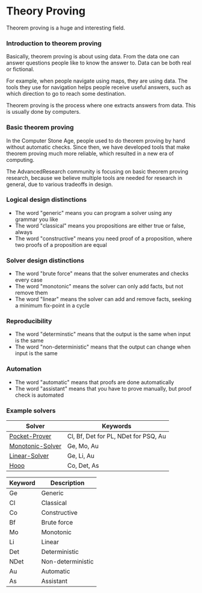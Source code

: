 # Theory Proving

Theorem proving is a huge and interesting field.

### Introduction to theorem proving

Basically, theorem proving is about using data.
From the data one can answer questions people like to know the answer to.
Data can be both real or fictional.

For example, when people navigate using maps, they are using data.
The tools they use for navigation helps people receive useful answers,
such as which direction to go to reach some destination.

Theorem proving is the process where one extracts answers from data.
This is usually done by computers.

### Basic theorem proving

In the Computer Stone Age, people used to do theorem proving by hand without automatic checks.
Since then, we have developed tools that make theorem proving much more reliable, which resulted in a new era of computing.

The AdvancedResearch community is focusing on basic theorem proving research,
because we believe multiple tools are needed for research in general, due to various tradeoffs in design.

### Logical design distinctions

- The word "generic" means you can program a solver using any grammar you like
- The word "classical" means you propositions are either true or false, always
- The word "constructive" means you need proof of a proposition, where two proofs of a proposition are equal

### Solver design distinctions

- The word "brute force" means that the solver enumerates and checks every case
- The word "monotonic" means the solver can only add facts, but not remove them
- The word "linear" means the solver can add and remove facts, seeking a minimum fix-point in a cycle

### Reproducibility

- The word "determinstic" means that the output is the same when input is the same
- The word "non-deterministic" means that the output can change when input is the same

### Automation

- The word "automatic" means that proofs are done automatically
- The word "assistant" means that you have to prove manually, but proof check is automated

### Example solvers

| Solver   | Keywords |
| -------- | -------- |
| [Pocket-Prover](https://github.com/advancedresearch/pocket_prover) | Cl, Bf, Det for PL, NDet for PSQ, Au |
| [Monotonic-Solver](https://github.com/advancedresearch/monotonic_solver) | Ge, Mo, Au |
| [Linear-Solver](https://github.com/advancedresearch/linear_solver) | Ge, Li, Au |
| [Hooo](https://github.com/advancedresearch/hooo) | Co, Det, As |

| Keyword | Description       |
| ------- | ----------------- |
| Ge      | Generic           |
| Cl      | Classical         |
| Co      | Constructive      |
| Bf      | Brute force       |
| Mo      | Monotonic         |
| Li      | Linear            |
| Det     | Deterministic     |
| NDet    | Non-deterministic |
| Au      | Automatic         |
| As      | Assistant         |
